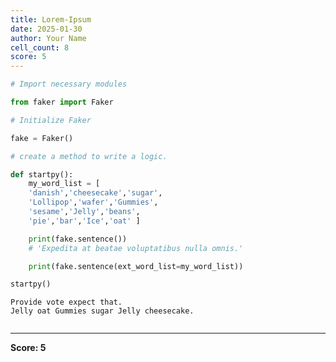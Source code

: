 ```yaml
---
title: Lorem-Ipsum
date: 2025-01-30
author: Your Name
cell_count: 8
score: 5
---
```


```python
# Import necessary modules
```


```python
from faker import Faker
```


```python
# Initialize Faker
```


```python
fake = Faker()
```


```python
# create a method to write a logic.
```


```python
def startpy():
    my_word_list = [
    'danish','cheesecake','sugar',
    'Lollipop','wafer','Gummies',
    'sesame','Jelly','beans',
    'pie','bar','Ice','oat' ]

    print(fake.sentence())
    # 'Expedita at beatae voluptatibus nulla omnis.'

    print(fake.sentence(ext_word_list=my_word_list))
```


```python
startpy()
```

    Provide vote expect that.
    Jelly oat Gummies sugar Jelly cheesecake.



```python

```


---
**Score: 5**

